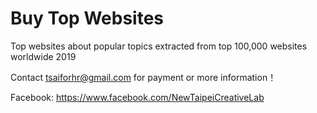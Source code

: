 # Buy Top Websites

Top websites about popular topics extracted from top 100,000 websites worldwide 2019

Contact <tsaiforhr@gmail.com> for payment or more information！

Facebook: https://www.facebook.com/NewTaipeiCreativeLab

